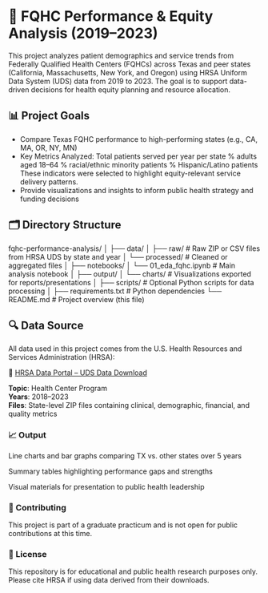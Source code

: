 # 🏥 FQHC Performance & Equity Analysis (2019–2023)
This project analyzes patient demographics and service trends from Federally Qualified Health Centers (FQHCs) across Texas and peer states (California, Massachusetts, New York, and Oregon) using HRSA Uniform Data System (UDS) data from 2019 to 2023. The goal is to support data-driven decisions for health equity planning and resource allocation.


## 📊 Project Goals

- Compare Texas FQHC performance to high-performing states (e.g., CA, MA, OR, NY, MN)
- Key Metrics Analyzed:
  Total patients served per year per state
  % adults aged 18–64
  % racial/ethnic minority patients
  % Hispanic/Latino patients
  These indicators were selected to highlight equity-relevant service delivery patterns.
- Provide visualizations and insights to inform public health strategy and funding decisions

## 🗂 Directory Structure

fqhc-performance-analysis/
│
├── data/
│ ├── raw/ # Raw ZIP or CSV files from HRSA UDS by state and year
│ └── processed/ # Cleaned or aggregated files
│
├── notebooks/
│ └── 01_eda_fqhc.ipynb # Main analysis notebook
│
├── output/
│ └── charts/ # Visualizations exported for reports/presentations
│
├── scripts/ # Optional Python scripts for data processing
│
├── requirements.txt # Python dependencies
└── README.md # Project overview (this file)

## 🔍 Data Source

All data used in this project comes from the U.S. Health Resources and Services Administration (HRSA):

🔗 [HRSA Data Portal – UDS Data Download](https://data.hrsa.gov/data/download)

**Topic**: Health Center Program  
**Years**: 2018–2023  
**Files**: State-level ZIP files containing clinical, demographic, financial, and quality metrics


### 📈 Output
Line charts and bar graphs comparing TX vs. other states over 5 years

Summary tables highlighting performance gaps and strengths

Visual materials for presentation to public health leadership

### 🤝 Contributing
This project is part of a graduate practicum and is not open for public contributions at this time.

### 📄 License
This repository is for educational and public health research purposes only. Please cite HRSA if using data derived from their downloads.
